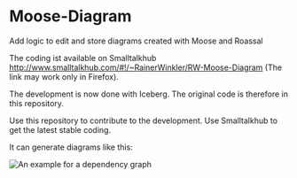 # Moose-Diagram
Add logic to edit and store diagrams created with Moose and Roassal

The coding ist available on Smalltalkhub http://www.smalltalkhub.com/#!/~RainerWinkler/RW-Moose-Diagram (The link may work only in Firefox).

The development is now done with Iceberg. The original code is therefore in this repository. 

Use this repository to contribute to the development. Use Smalltalkhub to get the latest stable coding.

It can generate diagrams like this:

![An example for a dependency graph](https://github.com/RainerWinkler/Moose-Diagram/raw/master/ExampleDiagram.png)

